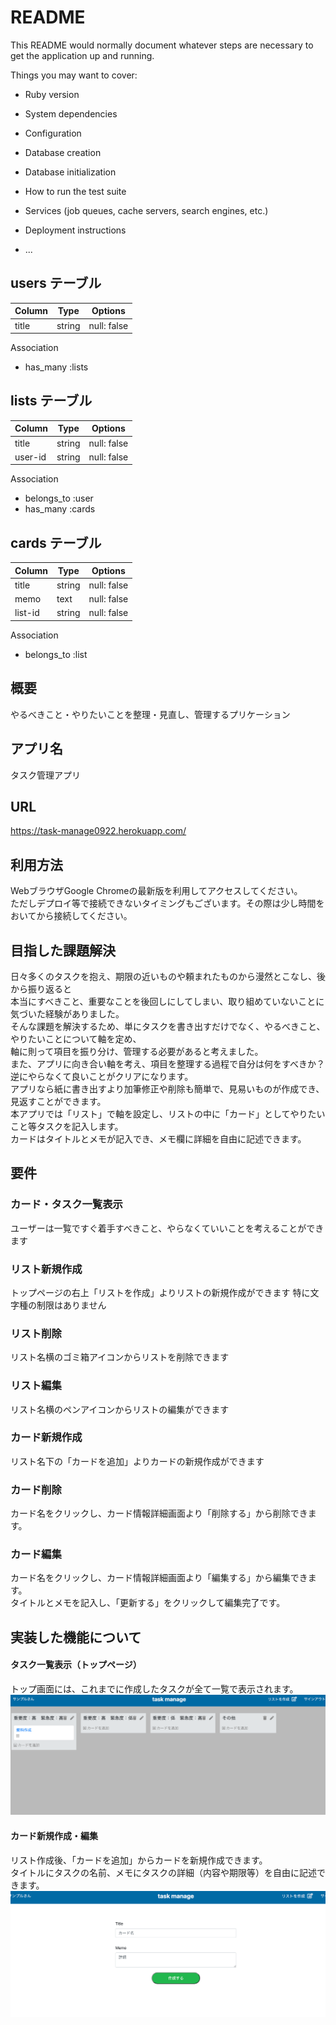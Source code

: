 # README

This README would normally document whatever steps are necessary to get the
application up and running.

Things you may want to cover:

* Ruby version

* System dependencies

* Configuration

* Database creation

* Database initialization

* How to run the test suite

* Services (job queues, cache servers, search engines, etc.)

* Deployment instructions

* ...
## users テーブル

| Column       | Type   | Options     |
| ------------ | ------ | ----------- |
| title        | string | null: false |

Association

- has_many :lists


## lists テーブル

| Column       | Type   | Options     |
| ------------ | ------ | ----------- |
| title        | string | null: false |
| user-id        | string | null: false |

Association

- belongs_to :user
- has_many :cards


## cards テーブル

| Column       | Type   | Options     |
| ------------ | ------ | ----------- |
| title        | string | null: false |
| memo        | text | null: false |
| list-id       | string | null: false |

Association

- belongs_to :list


## 概要
やるべきこと・やりたいことを整理・見直し、管理するプリケーション

## アプリ名
タスク管理アプリ

## URL
https://task-manage0922.herokuapp.com/

## 利用方法
WebブラウザGoogle Chromeの最新版を利用してアクセスしてください。<br>
ただしデプロイ等で接続できないタイミングもございます。その際は少し時間をおいてから接続してください。

## 目指した課題解決
日々多くのタスクを抱え、期限の近いものや頼まれたものから漫然とこなし、後から振り返ると<br>
本当にすべきこと、重要なことを後回しにしてしまい、取り組めていないことに気づいた経験がありました。<br>
そんな課題を解決するため、単にタスクを書き出すだけでなく、やるべきこと、やりたいことについて軸を定め、<br>
軸に則って項目を振り分け、管理する必要があると考えました。<br>
また、アプリに向き合い軸を考え、項目を整理する過程で自分は何をすべきか？逆にやらなくて良いことがクリアになります。<br>
アプリなら紙に書き出すより加筆修正や削除も簡単で、見易いものが作成でき、見返すことができます。<br>
本アプリでは「リスト」で軸を設定し、リストの中に「カード」としてやりたいこと等タスクを記入します。<br>
カードはタイトルとメモが記入でき、メモ欄に詳細を自由に記述できます。

## 要件
### カード・タスク一覧表示
ユーザーは一覧ですぐ着手すべきこと、やらなくていいことを考えることができます

### リスト新規作成
トップページの右上「リストを作成」よりリストの新規作成ができます
特に文字種の制限はありません

### リスト削除
リスト名横のゴミ箱アイコンからリストを削除できます

### リスト編集
リスト名横のペンアイコンからリストの編集ができます

### カード新規作成
リスト名下の「カードを追加」よりカードの新規作成ができます

### カード削除
カード名をクリックし、カード情報詳細画面より「削除する」から削除できます。

### カード編集
カード名をクリックし、カード情報詳細画面より「編集する」から編集できます。<br>
タイトルとメモを記入し、「更新する」をクリックして編集完了です。

## 実装した機能について
#### タスク一覧表示（トップページ）
トップ画面には、これまでに作成したタスクが全て一覧で表示されます。<br>
![2020-10-26 20.18.45.png](https://github.com/amiapple/task-manage/blob/master/スクリーンショット%202020-10-26%2020.18.45.png)

#### カード新規作成・編集
リスト作成後、「カードを追加」からカードを新規作成できます。<br>
タイトルにタスクの名前、メモにタスクの詳細（内容や期限等）を自由に記述できます。<br>
![2020-10-28 3.29.46.png](https://github.com/amiapple/task-manage/blob/master/スクリーンショット%202020-10-28%203.29.46.png)
